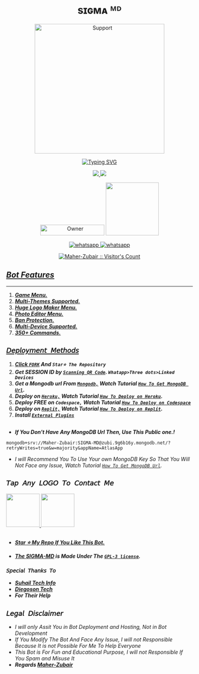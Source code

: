 
<h1 align="center"> sɪɢᴍᴀ ᴹᴰ </h1>
</p>
<p align="center">
  <a href="https://www.youtube.com/@InnoxentTech">
    <img alt=Support height="350" src="https://telegra.ph/file/03e49e6e2057568db8926.jpg"> 
    </p>
    <p align="center">
<a href="https://git.io/typing-svg"><img src="https://readme-typing-svg.demolab.com?font=Playfair+Display&weight=500&size=34&duration=3500&pause=1000&color=F7F7F7&center=true&width=435&lines=Welcome+To+SIGMA-MD;Multi-Device+Whatsapp+Bot;Developed+By+Maher+Zubair;Released+Date+1%2F10%2F2023." alt="Typing SVG" /></a>
  </p>

<p align="center">
  <a href="https://github.com/Maher-Zubair/SIGMA-MD/fork">
    <img src="https://img.shields.io/github/forks/Maher-Zubair/SIGMA-MD?label=Fork&style=social">
    
    
  <a href="https://github.com/Maher-Zubair/SIGMA-MD/stargazers">
    <img src="https://img.shields.io/github/stars/Maher-Zubair/SIGMA-MD?style=social">
  </a>

</p>


<p align="center">
<a href="https://github.com/Maher-Zubair"><img title="Owner" src="https://img.shields.io/badge/Owner-Maher Zubair-black.svg?style=for-the-badge&logo=github" width="173px" height="29"></a>

 <a href="https://github.com/Maher-Zubair/SIGMA-MD/blob/main/LICENCE">
<img src='https://img.shields.io/github/license/Maher-Zubair/SIGMA-MD?color=%231e81b0&style=for-the-badge' width="143px">
<p align="center"> 
  <a aria-label="Join our chats" href="https://chat.whatsapp.com/JM1yBMlveulDrAN22jHcWV" target="_blank">
   <img alt="whatsapp" src="https://img.shields.io/badge/Support Group-25D366?style=for-the-badge&logo=whatsapp&logoColor=white" />
    <a aria-label="Join our chats" href="https://chat.whatsapp.com/CkWgmF0ykS33Lzi55T5XlY" target="_blank">
   <img alt="whatsapp" src="https://img.shields.io/badge/Public Bot Group-25D366?style=for-the-badge&logo=whatsapp&logoColor=white" />

<p align="center"><img src="https://profile-counter.glitch.me/{Maher-Zubair}/count.svg" alt="Maher-Zubair :: Visitor's Count" /></p>

## ***Bot Features***
---
1. ***Game Menu.***
2.  ***Multi-Themes Supported.***
3.  ***Huge Logo Maker Menu.***
4.  ***Photo Editor Menu.***
5.  ***Ban Protection.***
6.  ***Multi-Device Supported.***
7.  ***350+ Commands.***
##






## `𝘋𝘦𝘱𝘭𝘰𝘺𝘮𝘦𝘯𝘵 𝘔𝘦𝘵𝘩𝘰𝘥𝘴`
1. ***Click [`FORK`](https://github.com/Maher-Zubair/SIGMA-MD/fork) And `Star⭐ The Repository`***
2. ***Get SESSION ID  by [`Scanning QR Code`](https://replit.com/@SuhailTechInfo/Secktor-Bot). `Whatapp>Three dots>Linked Devices`***
3. ***Get a Mongodb url From [`Mongodb,`](https://account.mongodb.com/)  Watch Tutorial  [`How To Get MongoDB Url`](https://youtu.be/).***
4. ***Deploy on [`Heroku,`](https://heroku.com/deploy?template=https://github.com/Maher-Zubair/SIGMA-MD)  Watch Tutorial 
 [`How To Deploy on Heroku`](https://youtu.be/).***
5. ***Deploy FREE on `Codespace,`  Watch Tutorial  [`How To Deploy on Codespace`](https://youtu.be/)***
6. ***Deploy on [`Replit,`](https://repli)  Watch Tutorial  [`How To Deploy on Replit`](https://youtu.be/).***
7. ***Install [`External Plugins`](https://github.com/Maher-Zubair/SIGMA_MD-Plugins)***
##

- ***If You Don't Have Any MongoDB Url Then, Use This Public one.!***
```
mongodb+srv://Maher-Zubair:SIGMA-MD@zubi.9g6b16y.mongodb.net/?retryWrites=true&w=majority&appName=AtlasApp
```
- *I will Recommend You To Use Your own MongoDB Key So That You Will Not Face any Issue, Watch Tutorial  [`How To Get MongoDB Url`](https://youtu.be/).*
##

 ## ```𝘛𝘢𝘱 𝘈𝘯𝘺 𝘓𝘖𝘎𝘖 𝘛𝘰 𝘊𝘰𝘯𝘵𝘢𝘤𝘵 𝘔𝘦```
 <p align="centre">
  <a href="mailto:HELP_SIGMA-MD@outlook.com">
    <img src="https://i.ibb.co/Kx8NXxT/mail-gmail-22737.png" align="centre" width="90" />
   <a href="https://wa.me/923466319114?text=Hi%20Maher-Zubair%20Sir...%20I%20need%20some%20help%20in%20SIGMA-MD">
    <img src="https://i.ibb.co/2MLVZwm/whatsapp-logo-icon-181644.png" align="centre" width="90" />

##

- ***Star ⭐ My Repo If You Like This Bot.***

- ***The [SIGMA-MD](https://github.com/Maher-Zubair/SIGMA-MD) is Made Under The [`GPL-3 license`](https://github.com/Maher-Zubair/SIGMA-MD/blob/main/LICENCE).***

### `𝘚𝘱𝘦𝘤𝘪𝘢𝘭 𝘛𝘩𝘢𝘯𝘬𝘴 𝘛𝘰`
- ***[Suhail Tech Info](https://github.com/SuhailTechInfo)***
- ***[Diegoson Tech](https://github.com/DiegosonTech)***
- ***For Their Help***
##
## ```𝘓𝘦𝘨𝘢𝘭 𝘋𝘪𝘴𝘤𝘭𝘢𝘪𝘮𝘦𝘳```
- *I will only Assit You in Bot Deployment and Hosting, Not in Bot Development*
- *If You Modify The Bot And Face Any Issue, I will not Responsible Because It is not Possible For Me To Help Everyone*
- *This Bot is For Fun and Educational Purpose, I will not Responsible If You Spam and Misuse It*
- ***Regards [Maher-Zubair](https://github.com/Maher-Zubair)***